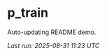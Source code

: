# p_train

Auto-updating README demo.

<!--START_SECTION:status-->
_Last run: 2025-08-31 11:23 UTC_
<!--END_SECTION:status-->







































































































































































































































